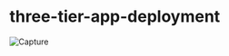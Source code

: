 # three-tier-app-deployment

![Capture](https://github.com/patilkiran02/three-tier-app-deployment/assets/88377164/67f135be-3b66-4e39-ad18-27487d9063ef)
